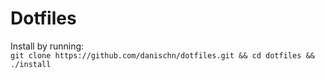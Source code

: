# Dotfiles

Install by running:  
`git clone https://github.com/danischn/dotfiles.git && cd dotfiles && ./install`
